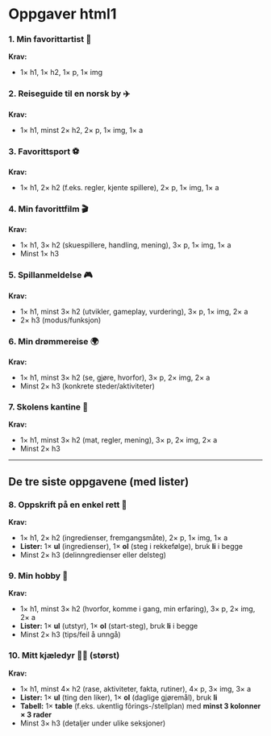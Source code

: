 # Oppgaver html1

### 1. Min favorittartist 🎵

**Krav:**

* 1× h1, 1× h2, 1× p, 1× img

### 2. Reiseguide til en norsk by ✈️

**Krav:**

* 1× h1, minst 2× h2, 2× p, 1× img, 1× a

### 3. Favorittsport ⚽

**Krav:**

* 1× h1, 2× h2 (f.eks. regler, kjente spillere), 2× p, 1× img, 1× a

### 4. Min favorittfilm 🎬

**Krav:**

* 1× h1, 3× h2 (skuespillere, handling, mening), 3× p, 1× img, 1× a
* Minst 1× h3

### 5. Spillanmeldelse 🎮

**Krav:**

* 1× h1, minst 3× h2 (utvikler, gameplay, vurdering), 3× p, 1× img, 2× a
* 2× h3 (modus/funksjon)

### 6. Min drømmereise 🌍

**Krav:**

* 1× h1, minst 3× h2 (se, gjøre, hvorfor), 3× p, 2× img, 2× a
* Minst 2× h3 (konkrete steder/aktiviteter)

### 7. Skolens kantine 🍔

**Krav:**

* 1× h1, minst 3× h2 (mat, regler, mening), 3× p, 2× img, 2× a
* Minst 2× h3

---

## De tre siste oppgavene (med lister)

### 8. Oppskrift på en enkel rett 🍕

**Krav:**

* 1× h1, 2× h2 (ingredienser, fremgangsmåte), 2× p, 1× img, 1× a
* **Lister:** 1× **ul** (ingredienser), 1× **ol** (steg i rekkefølge), bruk **li** i begge
* Minst 2× h3 (delinngredienser eller delsteg)

### 9. Min hobby 🎸

**Krav:**

* 1× h1, minst 3× h2 (hvorfor, komme i gang, min erfaring), 3× p, 2× img, 2× a
* **Lister:** 1× **ul** (utstyr), 1× **ol** (start-steg), bruk **li** i begge
* Minst 2× h3 (tips/feil å unngå)

### 10. Mitt kjæledyr 🐶🐱 (størst)

**Krav:**

* 1× h1, minst 4× h2 (rase, aktiviteter, fakta, rutiner), 4× p, 3× img, 3× a
* **Lister:** 1× **ul** (ting den liker), 1× **ol** (daglige gjøremål), bruk **li**
* **Tabell:** 1× **table** (f.eks. ukentlig fôrings-/stellplan) med **minst 3 kolonner × 3 rader**
* Minst 3× h3 (detaljer under ulike seksjoner)
